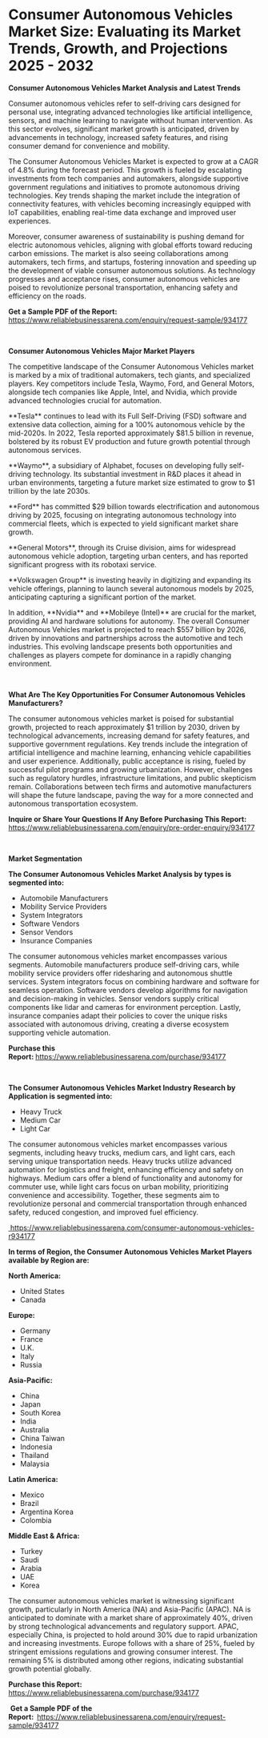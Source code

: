 <p><h1>Consumer Autonomous Vehicles Market Size: Evaluating its Market Trends, Growth, and Projections 2025 - 2032</h1></p><p><strong>Consumer Autonomous Vehicles Market Analysis and Latest Trends</strong></p>
<p><p>Consumer autonomous vehicles refer to self-driving cars designed for personal use, integrating advanced technologies like artificial intelligence, sensors, and machine learning to navigate without human intervention. As this sector evolves, significant market growth is anticipated, driven by advancements in technology, increased safety features, and rising consumer demand for convenience and mobility.</p><p>The Consumer Autonomous Vehicles Market is expected to grow at a CAGR of 4.8% during the forecast period. This growth is fueled by escalating investments from tech companies and automakers, alongside supportive government regulations and initiatives to promote autonomous driving technologies. Key trends shaping the market include the integration of connectivity features, with vehicles becoming increasingly equipped with IoT capabilities, enabling real-time data exchange and improved user experiences.</p><p>Moreover, consumer awareness of sustainability is pushing demand for electric autonomous vehicles, aligning with global efforts toward reducing carbon emissions. The market is also seeing collaborations among automakers, tech firms, and startups, fostering innovation and speeding up the development of viable consumer autonomous solutions. As technology progresses and acceptance rises, consumer autonomous vehicles are poised to revolutionize personal transportation, enhancing safety and efficiency on the roads.</p></p>
<p><strong>Get a Sample PDF of the Report:&nbsp;</strong> <a href="https://www.reliablebusinessarena.com/enquiry/request-sample/934177?utm_campaign=2631&utm_medium=2&utm_source=Github&utm_content=ia&utm_term=18042025&utm_id=consumer-autonomous-vehicles">https://www.reliablebusinessarena.com/enquiry/request-sample/934177</a></p>
<p>&nbsp;</p>
<p><strong>Consumer Autonomous Vehicles Major Market Players</strong></p>
<p><p>The competitive landscape of the Consumer Autonomous Vehicles market is marked by a mix of traditional automakers, tech giants, and specialized players. Key competitors include Tesla, Waymo, Ford, and General Motors, alongside tech companies like Apple, Intel, and Nvidia, which provide advanced technologies crucial for automation.</p><p>**Tesla** continues to lead with its Full Self-Driving (FSD) software and extensive data collection, aiming for a 100% autonomous vehicle by the mid-2020s. In 2022, Tesla reported approximately $81.5 billion in revenue, bolstered by its robust EV production and future growth potential through autonomous services.</p><p>**Waymo**, a subsidiary of Alphabet, focuses on developing fully self-driving technology. Its substantial investment in R&D places it ahead in urban environments, targeting a future market size estimated to grow to $1 trillion by the late 2030s.</p><p>**Ford** has committed $29 billion towards electrification and autonomous driving by 2025, focusing on integrating autonomous technology into commercial fleets, which is expected to yield significant market share growth. </p><p>**General Motors**, through its Cruise division, aims for widespread autonomous vehicle adoption, targeting urban centers, and has reported significant progress with its robotaxi service. </p><p>**Volkswagen Group** is investing heavily in digitizing and expanding its vehicle offerings, planning to launch several autonomous models by 2025, anticipating capturing a significant portion of the market. </p><p>In addition, **Nvidia** and **Mobileye (Intel)** are crucial for the market, providing AI and hardware solutions for autonomy. The overall Consumer Autonomous Vehicles market is projected to reach $557 billion by 2026, driven by innovations and partnerships across the automotive and tech industries. This evolving landscape presents both opportunities and challenges as players compete for dominance in a rapidly changing environment.</p></p>
<p>&nbsp;</p>
<p><strong>What Are The Key Opportunities For Consumer Autonomous Vehicles Manufacturers?</strong></p>
<p><p>The consumer autonomous vehicles market is poised for substantial growth, projected to reach approximately $1 trillion by 2030, driven by technological advancements, increasing demand for safety features, and supportive government regulations. Key trends include the integration of artificial intelligence and machine learning, enhancing vehicle capabilities and user experience. Additionally, public acceptance is rising, fueled by successful pilot programs and growing urbanization. However, challenges such as regulatory hurdles, infrastructure limitations, and public skepticism remain. Collaborations between tech firms and automotive manufacturers will shape the future landscape, paving the way for a more connected and autonomous transportation ecosystem.</p></p>
<p><strong>Inquire or Share Your Questions If Any Before Purchasing This Report:</strong> <a href="https://www.reliablebusinessarena.com/enquiry/pre-order-enquiry/934177?utm_campaign=2631&utm_medium=2&utm_source=Github&utm_content=ia&utm_term=18042025&utm_id=consumer-autonomous-vehicles">https://www.reliablebusinessarena.com/enquiry/pre-order-enquiry/934177</a></p>
<p>&nbsp;</p>
<p><strong>Market Segmentation</strong></p>
<p><strong>The Consumer Autonomous Vehicles Market Analysis by types is segmented into:</strong></p>
<p><ul><li>Automobile Manufacturers</li><li>Mobility Service Providers</li><li>System Integrators</li><li>Software Vendors</li><li>Sensor Vendors</li><li>Insurance Companies</li></ul></p>
<p><p>The consumer autonomous vehicles market encompasses various segments. Automobile manufacturers produce self-driving cars, while mobility service providers offer ridesharing and autonomous shuttle services. System integrators focus on combining hardware and software for seamless operation. Software vendors develop algorithms for navigation and decision-making in vehicles. Sensor vendors supply critical components like lidar and cameras for environment perception. Lastly, insurance companies adapt their policies to cover the unique risks associated with autonomous driving, creating a diverse ecosystem supporting vehicle automation.</p></p>
<p><strong>Purchase this Report:&nbsp;</strong><a href="https://www.reliablebusinessarena.com/purchase/934177?utm_campaign=2631&utm_medium=2&utm_source=Github&utm_content=ia&utm_term=18042025&utm_id=consumer-autonomous-vehicles">https://www.reliablebusinessarena.com/purchase/934177</a></p>
<p>&nbsp;</p>
<p><strong>The Consumer Autonomous Vehicles Market Industry Research by Application is segmented into:</strong></p>
<p><ul><li>Heavy Truck</li><li>Medium Car</li><li>Light Car</li></ul></p>
<p><p>The consumer autonomous vehicles market encompasses various segments, including heavy trucks, medium cars, and light cars, each serving unique transportation needs. Heavy trucks utilize advanced automation for logistics and freight, enhancing efficiency and safety on highways. Medium cars offer a blend of functionality and autonomy for commuter use, while light cars focus on urban mobility, prioritizing convenience and accessibility. Together, these segments aim to revolutionize personal and commercial transportation through enhanced safety, reduced congestion, and improved fuel efficiency.</p></p>
<p><a href="https://www.reliablebusinessarena.com/consumer-autonomous-vehicles-r934177?utm_campaign=2631&utm_medium=2&utm_source=Github&utm_content=ia&utm_term=18042025&utm_id=consumer-autonomous-vehicles">&nbsp;https://www.reliablebusinessarena.com/consumer-autonomous-vehicles-r934177</a></p>
<p><strong>In terms of Region, the Consumer Autonomous Vehicles Market Players available by Region are:</strong></p>
<p>
    <p> <strong> North America: </strong>
        <ul>
            <li>United States</li>
            <li>Canada</li>
        </ul>
        </p> 
    <p> <strong> Europe: </strong>
        <ul>
            <li>Germany</li>
            <li>France</li>
            <li>U.K.</li>
            <li>Italy</li>
            <li>Russia</li>
        </ul>
        </p> 
    <p> <strong> Asia-Pacific: </strong>
        <ul>
            <li>China</li>
            <li>Japan</li>
            <li>South Korea</li>
            <li>India</li>
            <li>Australia</li>
            <li>China Taiwan</li>
            <li>Indonesia</li>
            <li>Thailand</li>
            <li>Malaysia</li>
        </ul>
        </p> 
    <p> <strong> Latin America: </strong>
        <ul>
            <li>Mexico</li>
            <li>Brazil</li>
            <li>Argentina Korea</li>
            <li>Colombia</li>
        </ul>
        </p> 
    <p> <strong> Middle East & Africa: </strong>
        <ul>
            <li>Turkey</li>
            <li>Saudi</li>
            <li>Arabia</li>
            <li>UAE</li>
            <li>Korea</li>
        </ul>
    </p>
    </p>
<p><p>The consumer autonomous vehicles market is witnessing significant growth, particularly in North America (NA) and Asia-Pacific (APAC). NA is anticipated to dominate with a market share of approximately 40%, driven by strong technological advancements and regulatory support. APAC, especially China, is projected to hold around 30% due to rapid urbanization and increasing investments. Europe follows with a share of 25%, fueled by stringent emissions regulations and growing consumer interest. The remaining 5% is distributed among other regions, indicating substantial growth potential globally.</p></p>
<p><strong>Purchase this Report: </strong><a href="https://www.reliablebusinessarena.com/purchase/934177?utm_campaign=2631&utm_medium=2&utm_source=Github&utm_content=ia&utm_term=18042025&utm_id=consumer-autonomous-vehicles">https://www.reliablebusinessarena.com/purchase/934177</a></p>
<p>&nbsp;<strong>Get a Sample PDF of the Report:&nbsp;&nbsp;</strong><a href="https://www.reliablebusinessarena.com/enquiry/request-sample/934177?utm_campaign=2631&utm_medium=2&utm_source=Github&utm_content=ia&utm_term=18042025&utm_id=consumer-autonomous-vehicles">https://www.reliablebusinessarena.com/enquiry/request-sample/934177</a></p>
<p><strong></strong></p>
<p><p></p><p></p><p></p></p>